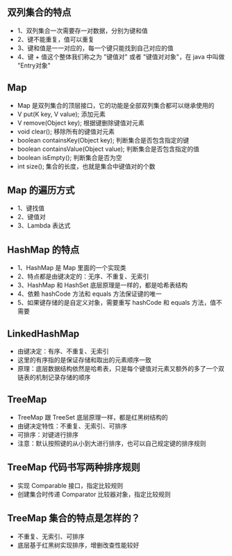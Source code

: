 ## 双列集合的特点
* 1、双列集合一次需要存一对数据，分别为键和值
* 2、键不能重复，值可以重复
* 3、键和值是一一对应的，每一个键只能找到自己对应的值
* 4、键 + 值这个整体我们称之为 "键值对" 或者 "键值对对象"，在 java 中叫做 "Entry对象"

## Map
* Map 是双列集合的顶层接口，它的功能是全部双列集合都可以继承使用的
* V put(K key, V value); 添加元素
* V remove(Object key); 根据键删除键值对元素
* void clear(); 移除所有的键值对元素
* boolean containsKey(Object key); 判断集合是否包含指定的键
* boolean containsValue(Object value); 判断集合是否包含指定的值
* boolean isEmpty(); 判断集合是否为空
* int size(); 集合的长度，也就是集合中键值对的个数
 
## Map 的遍历方式
* 1、键找值
* 2、键值对
* 3、Lambda 表达式

## HashMap 的特点
* 1、HashMap 是 Map 里面的一个实现类
* 2、特点都是由键决定的：无序、不重复、无索引
* 3、HashMap 和 HashSet 底层原理是一样的，都是哈希表结构
* 4、依赖 hashCode 方法和 equals 方法保证键的唯一
* 5、如果键存储的是自定义对象，需要重写 hashCode 和 equals 方法，值不需要

## LinkedHashMap
* 由键决定：有序、不重复、无索引
* 这里的有序指的是保证存储和取出的元素顺序一致
* 原理：底层数据结构依然是哈希表，只是每个键值对元素又额外的多了一个双链表的机制记录存储的顺序

## TreeMap
* TreeMap 跟 TreeSet 底层原理一样，都是红黑树结构的
* 由键决定特性：不重复、无索引、可排序
* 可排序：对键进行排序
* 注意：默认按照键的从小到大进行排序，也可以自己规定键的排序规则

## TreeMap 代码书写两种排序规则
* 实现 Comparable 接口，指定比较规则
* 创建集合时传递 Comparator 比较器对象，指定比较规则

## TreeMap 集合的特点是怎样的？
* 不重复、无索引、可排序
* 底层基于红黑树实现排序，增删改查性能较好
